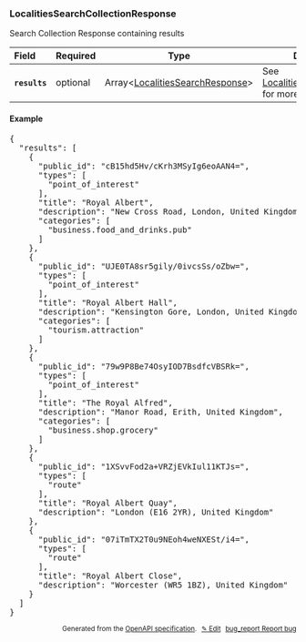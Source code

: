 <!--- This is a generated file, do not edit! -->
<!--- [START woosmap_http_schema_localitiessearchcollectionresponse] -->
<h3 class="schema-object" id="LocalitiesSearchCollectionResponse">LocalitiesSearchCollectionResponse</h3>

Search Collection Response containing results

| Field                                                                                                                     | Required | Type                                                                                          | Description                                                                                                |
| :------------------------------------------------------------------------------------------------------------------------ | -------- | --------------------------------------------------------------------------------------------- | ---------------------------------------------------------------------------------------------------------- |
| <h4 id="LocalitiesSearchCollectionResponse-results" class="add-link schema-object-property-key"><code>results</code></h4> | optional | Array&lt;[LocalitiesSearchResponse](#LocalitiesSearchResponse "LocalitiesSearchResponse")&gt; | See [LocalitiesSearchResponse](#LocalitiesSearchResponse "LocalitiesSearchResponse") for more information. |

<h4 class="schema-object-example" id="LocalitiesSearchCollectionResponse-example">Example</h4>

<pre class="notranslate lang-json prettyprint">{
  "results": [
    {
      "public_id": "cB15hd5Hv/cKrh3MSyIg6eoAAN4=",
      "types": [
        "point_of_interest"
      ],
      "title": "Royal Albert",
      "description": "New Cross Road, London, United Kingdom",
      "categories": [
        "business.food_and_drinks.pub"
      ]
    },
    {
      "public_id": "UJE0TA8sr5gily/0ivcsSs/oZbw=",
      "types": [
        "point_of_interest"
      ],
      "title": "Royal Albert Hall",
      "description": "Kensington Gore, London, United Kingdom",
      "categories": [
        "tourism.attraction"
      ]
    },
    {
      "public_id": "79w9P8Be74OsyIOD7BsdfcVBSRk=",
      "types": [
        "point_of_interest"
      ],
      "title": "The Royal Alfred",
      "description": "Manor Road, Erith, United Kingdom",
      "categories": [
        "business.shop.grocery"
      ]
    },
    {
      "public_id": "1XSvvFod2a+VRZjEVkIul11KTJs=",
      "types": [
        "route"
      ],
      "title": "Royal Albert Quay",
      "description": "London (E16 2YR), United Kingdom"
    },
    {
      "public_id": "07iTmTX2T0u9NEoh4weNXESt/i4=",
      "types": [
        "route"
      ],
      "title": "Royal Albert Close",
      "description": "Worcester (WR5 1BZ), United Kingdom"
    }
  ]
}</pre>

<p style="text-align: right; font-size: smaller;">Generated from the <a data-label="openapi-github" href="https://github.com/woosmap/openapi-specification" title="Woosmap OpenAPI Specification" class="external">OpenAPI specification</a>.
<a data-label="openapi-github-woosmap-http-schema-localitiessearchcollectionresponse" data-action="edit" style="margin-left: 5px;" href="https://github.com/woosmap/openapi-specification/blob/main/specification/schemas/LocalitiesSearchCollectionResponse.yml" title="Edit on GitHub">✎ Edit</a>
<a data-label="openapi-github-woosmap-http-schema-localitiessearchcollectionresponse" data-action="bug" style="margin-left: 5px;" href="https://github.com/woosmap/openapi-specification/issues/new?assignees=&labels=type%3A+bug%2C+triage+me&template=bug_report.md&title=[schemas] Bug - LocalitiesSearchCollectionResponse" title="File bug for schemas on GitHub"><span class="material-icons">bug_report</span> Report bug</a>
</p>

<!--- [END woosmap_http_schema_localitiessearchcollectionresponse] -->
